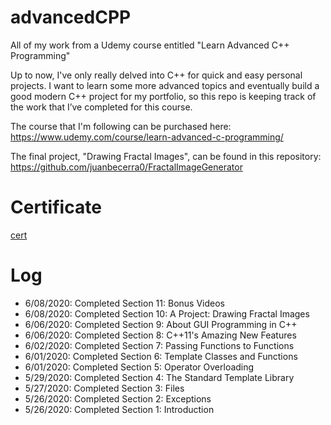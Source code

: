 # advancedCPP
All of my work from a Udemy course entitled "Learn Advanced C++ Programming"

Up to now, I've only really delved into C++ for quick and easy personal projects. I want to learn some more advanced topics and eventually build a good modern C++ project for my portfolio, so this repo is keeping track of the work that I’ve completed for this course.

The course that I'm following can be purchased here: https://www.udemy.com/course/learn-advanced-c-programming/

The final project, "Drawing Fractal Images", can be found in this repository: https://github.com/juanbecerra0/FractalImageGenerator

# Certificate
[cert](cert.jpg)

# Log
- 6/08/2020: Completed Section 11: Bonus Videos
- 6/08/2020: Completed Section 10: A Project: Drawing Fractal Images
- 6/06/2020: Completed Section 9: About GUI Programming in C++
- 6/06/2020: Completed Section 8: C++11's Amazing New Features
- 6/02/2020: Completed Section 7: Passing Functions to Functions
- 6/01/2020: Completed Section 6: Template Classes and Functions
- 6/01/2020: Completed Section 5: Operator Overloading
- 5/29/2020: Completed Section 4: The Standard Template Library
- 5/27/2020: Completed Section 3: Files 
- 5/26/2020: Completed Section 2: Exceptions
- 5/26/2020: Completed Section 1: Introduction
